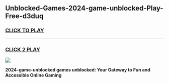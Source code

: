 
## Unblocked-Games-2024-game-unblocked-Play-Free-d3duq
<h3>
<a href="https://premium76.site?title=2024-game-unblocked&ref=20A">CLICK TO PLAY</a></h3>
<hr>

<h3>
<a href="https://premium76.site?title=2024-game-unblocked&ref=20A">CLICK 2 PLAY</a>
  
</h3>

<a href="https://premium76.site?title=2024-game-unblocked&ref=20A"><img src="https://clearcache.store/games.png"></a>


**2024-game-unblocked games unblocked: Your Gateway to Fun and Accessible Online Gaming**
